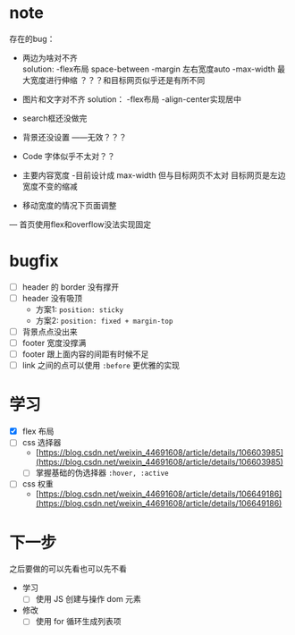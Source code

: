 # note

存在的bug：

- 两边为啥对不齐  
  solution:
    -flex布局 space-between
    -margin 左右宽度auto
    -max-width 最大宽度进行伸缩 ？？？和目标网页似乎还是有所不同
- 图片和文字对不齐
  solution：
    -flex布局
    -align-center实现居中
- search框还没做完

- 背景还没设置
  ——无效？？？
- Code 字体似乎不太对？？
- 主要内容宽度
   -目前设计成 max-width 但与目标网页不太对 目标网页是左边宽度不变的缩减
- 移动宽度的情况下页面调整

— 首页使用flex和overflow没法实现固定

# bugfix

- [ ] header 的 border 没有撑开
- [ ] header 没有吸顶
  - 方案1: `position: sticky`
  - 方案2: `position: fixed + margin-top`
- [ ] 背景点点没出来
- [ ] footer 宽度没撑满
- [ ] footer 跟上面内容的间距有时候不足
- [ ] link 之间的点可以使用 `:before` 更优雅的实现

# 学习

- [x] flex 布局
- [ ] css 选择器
  - [https://blog.csdn.net/weixin_44691608/article/details/106603985](https://blog.csdn.net/weixin_44691608/article/details/106603985)
  - [ ] 掌握基础的伪选择器 `:hover, :active`
- [ ] css 权重
  - [https://blog.csdn.net/weixin_44691608/article/details/106649186](https://blog.csdn.net/weixin_44691608/article/details/106649186) 

# 下一步

之后要做的可以先看也可以先不看

- 学习
  - [ ] 使用 JS 创建与操作 dom 元素
- 修改
  - [ ] 使用 for 循环生成列表项
